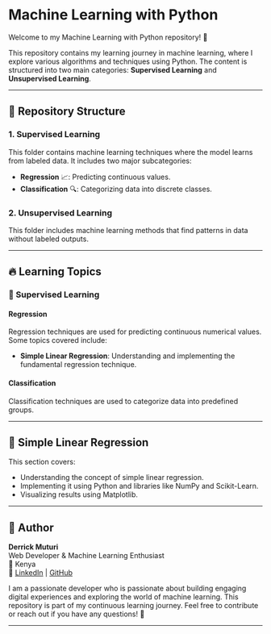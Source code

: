 # Machine Learning with Python

Welcome to my Machine Learning with Python repository! 🚀

This repository contains my learning journey in machine learning, where I explore various algorithms and techniques using Python. The content is structured into two main categories: **Supervised Learning** and **Unsupervised Learning**.

---

## 📁 Repository Structure

### 1. Supervised Learning
This folder contains machine learning techniques where the model learns from labeled data. It includes two major subcategories:
- **Regression** 📈: Predicting continuous values.
- **Classification** 🔍: Categorizing data into discrete classes.

### 2. Unsupervised Learning
This folder includes machine learning methods that find patterns in data without labeled outputs.

---

## 🔥 Learning Topics
### 📂 Supervised Learning
#### Regression
Regression techniques are used for predicting continuous numerical values. Some topics covered include:
- **Simple Linear Regression**: Understanding and implementing the fundamental regression technique.

#### Classification
Classification techniques are used to categorize data into predefined groups.

---

## 📂 Simple Linear Regression
This section covers:
- Understanding the concept of simple linear regression.
- Implementing it using Python and libraries like NumPy and Scikit-Learn.
- Visualizing results using Matplotlib.

---

## 👤 Author

**Derrick Muturi**  
Web Developer & Machine Learning Enthusiast  
📍 Kenya  
🔗 [LinkedIn](https://www.linkedin.com/in/derrick-muturi) | [GitHub](https://github.com/yourgithubprofile)

I am a passionate developer who is passionate about building engaging digital experiences and exploring the world of machine learning. This repository is part of my continuous learning journey. Feel free to contribute or reach out if you have any questions! 🚀

---
